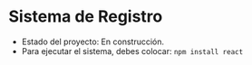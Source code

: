 <h1> Sistema de Registro </h1>

- Estado del proyecto: En construcción.
- Para ejecutar el sistema, debes colocar:
```npm install react```
